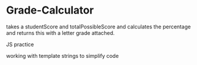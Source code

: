 # Grade-Calculator

takes a studentScore and totalPossibleScore and calculates the percentage and returns this with a letter grade attached.

JS practice 

working with template strings to simplify code 
